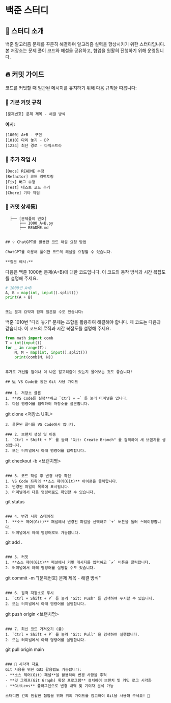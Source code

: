 # 백준 스터디

## 📌 스터디 소개
백준 알고리즘 문제를 꾸준히 해결하며 알고리즘 실력을 향상시키기 위한 스터디입니다. 본 저장소는 문제 풀이 코드와 해설을 공유하고, 협업을 원활히 진행하기 위해 운영됩니다.

## 🔥 커밋 가이드

코드를 커밋할 때 일관된 메시지를 유지하기 위해 다음 규칙을 따릅니다:

### 📌 기본 커밋 규칙
```
[문제번호] 문제 제목 - 해결 방식
```

**예시:**
```
[1000] A+B - 구현
[1010] 다리 놓기 - DP
[1234] 최단 경로 - 다익스트라
```

### 📌 추가 작업 시
```
[Docs] README 수정
[Refactor] 코드 리팩토링
[Fix] 버그 수정
[Test] 테스트 코드 추가
[Chore] 기타 작업
```

### 📌 커밋 상세름]
      ├── [문제풀이 번호]
          ├── 1000_A+B.py
          ├── README.md
```

## 💡 ChatGPT를 활용한 코드 해설 요청 방법

ChatGPT를 이용해 풀이한 코드의 해설을 요청할 수 있습니다.

**질문 예시:**
```
다음은 백준 1000번 문제(A+B)에 대한 코드입니다. 이 코드의 동작 방식과 시간 복잡도를 설명해 주세요.

```python
# 1000번 A+B
A, B = map(int, input().split())
print(A + B)
```
```

또는 문제 요약과 함께 질문할 수도 있습니다:
```
백준 1010번 "다리 놓기" 문제는 조합을 활용하여 해결해야 합니다. 제 코드는 다음과 같습니다. 이 코드의 로직과 시간 복잡도를 설명해 주세요.

```python
from math import comb
T = int(input())
for _ in range(T):
    N, M = map(int, input().split())
    print(comb(M, N))
```
```

추가로 개선할 점이나 더 나은 알고리즘이 있는지 물어보는 것도 좋습니다!

## 💻 VS Code를 통한 Git 사용 가이드

### 1. 저장소 클론
1. **VS Code를 실행**하고 `Ctrl + ~` 를 눌러 터미널을 엽니다.
2. 다음 명령어를 입력하여 저장소를 클론합니다.
```
git clone <저장소 URL>
```
3. 클론된 폴더를 VS Code에서 엽니다.

### 2. 브랜치 생성 및 이동
1. `Ctrl + Shift + P` 를 눌러 "Git: Create Branch" 를 검색하여 새 브랜치를 생성합니다.
2. 또는 터미널에서 아래 명령어를 입력합니다.
```
git checkout -b <브랜치명>
```

### 3. 코드 작성 후 변경 사항 확인
1. VS Code 좌측의 **소스 제어(Git)** 아이콘을 클릭합니다.
2. 변경된 파일이 목록에 표시됩니다.
3. 터미널에서 다음 명령어로도 확인할 수 있습니다.
```
git status
```

### 4. 변경 사항 스테이징
1. **소스 제어(Git)** 패널에서 변경된 파일을 선택하고 `+` 버튼을 눌러 스테이징합니다.
2. 터미널에서 아래 명령어로도 가능합니다.
```
git add .
```

### 5. 커밋
1. **소스 제어(Git)** 패널에서 커밋 메시지를 입력하고 `✔` 버튼을 클릭합니다.
2. 터미널에서 아래 명령어를 실행할 수도 있습니다.
```
git commit -m "[문제번호] 문제 제목 - 해결 방식"
```

### 6. 원격 저장소로 푸시
1. `Ctrl + Shift + P` 를 눌러 "Git: Push" 를 검색하여 푸시할 수 있습니다.
2. 또는 터미널에서 아래 명령어를 실행합니다.
```
git push origin <브랜치명>
```

### 7. 최신 코드 가져오기 (풀)
1. `Ctrl + Shift + P` 를 눌러 "Git: Pull" 을 검색하여 실행합니다.
2. 또는 터미널에서 아래 명령어를 실행합니다.
```
git pull origin main
```

### 📌 시각적 자료
Git 사용을 위한 GUI 활용법도 가능합니다:
- **소스 제어(Git) 패널**을 활용하여 변경 사항을 추적
- **깃 그래프(Git Graph) 확장 프로그램** 설치하여 브랜치 및 커밋 로그 시각화
- **GitLens** 플러그인으로 변경 내역 및 기여자 분석 가능

스터디원 간의 원활한 협업을 위해 위의 가이드를 참고하여 Git을 사용해 주세요! 🚀

